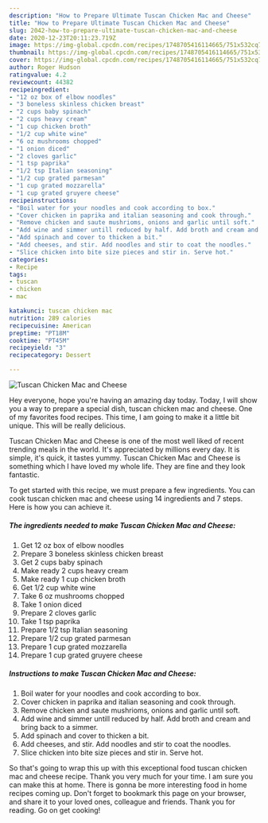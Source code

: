 ```yaml
---
description: "How to Prepare Ultimate Tuscan Chicken Mac and Cheese"
title: "How to Prepare Ultimate Tuscan Chicken Mac and Cheese"
slug: 2042-how-to-prepare-ultimate-tuscan-chicken-mac-and-cheese
date: 2020-12-23T20:11:23.719Z
image: https://img-global.cpcdn.com/recipes/1748705416114665/751x532cq70/tuscan-chicken-mac-and-cheese-recipe-main-photo.jpg
thumbnail: https://img-global.cpcdn.com/recipes/1748705416114665/751x532cq70/tuscan-chicken-mac-and-cheese-recipe-main-photo.jpg
cover: https://img-global.cpcdn.com/recipes/1748705416114665/751x532cq70/tuscan-chicken-mac-and-cheese-recipe-main-photo.jpg
author: Roger Hudson
ratingvalue: 4.2
reviewcount: 44382
recipeingredient:
- "12 oz box of elbow noodles"
- "3 boneless skinless chicken breast"
- "2 cups baby spinach"
- "2 cups heavy cream"
- "1 cup chicken broth"
- "1/2 cup white wine"
- "6 oz mushrooms chopped"
- "1 onion diced"
- "2 cloves garlic"
- "1 tsp paprika"
- "1/2 tsp Italian seasoning"
- "1/2 cup grated parmesan"
- "1 cup grated mozzarella"
- "1 cup grated gruyere cheese"
recipeinstructions:
- "Boil water for your noodles and cook according to box."
- "Cover chicken in paprika and italian seasoning and cook through."
- "Remove chicken and saute mushrioms, onions and garlic until soft."
- "Add wine and simmer untill reduced by half. Add broth and cream and bring back to a simmer."
- "Add spinach and cover to thicken a bit."
- "Add cheeses, and stir. Add noodles and stir to coat the noodles."
- "Slice chicken into bite size pieces and stir in. Serve hot."
categories:
- Recipe
tags:
- tuscan
- chicken
- mac

katakunci: tuscan chicken mac 
nutrition: 289 calories
recipecuisine: American
preptime: "PT18M"
cooktime: "PT45M"
recipeyield: "3"
recipecategory: Dessert

---
```



![Tuscan Chicken Mac and Cheese](https://img-global.cpcdn.com/recipes/1748705416114665/751x532cq70/tuscan-chicken-mac-and-cheese-recipe-main-photo.jpg)

Hey everyone, hope you're having an amazing day today. Today, I will show you a way to prepare a special dish, tuscan chicken mac and cheese. One of my favorites food recipes. This time, I am going to make it a little bit unique. This will be really delicious.

Tuscan Chicken Mac and Cheese is one of the most well liked of recent trending meals in the world. It's appreciated by millions every day. It is simple, it's quick, it tastes yummy. Tuscan Chicken Mac and Cheese is something which I have loved my whole life. They are fine and they look fantastic.




To get started with this recipe, we must prepare a few ingredients. You can cook tuscan chicken mac and cheese using 14 ingredients and 7 steps. Here is how you can achieve it.

<!--inarticleads1-->

##### The ingredients needed to make Tuscan Chicken Mac and Cheese:

1. Get 12 oz box of elbow noodles
1. Prepare 3 boneless skinless chicken breast
1. Get 2 cups baby spinach
1. Make ready 2 cups heavy cream
1. Make ready 1 cup chicken broth
1. Get 1/2 cup white wine
1. Take 6 oz mushrooms chopped
1. Take 1 onion diced
1. Prepare 2 cloves garlic
1. Take 1 tsp paprika
1. Prepare 1/2 tsp Italian seasoning
1. Prepare 1/2 cup grated parmesan
1. Prepare 1 cup grated mozzarella
1. Prepare 1 cup grated gruyere cheese




<!--inarticleads2-->

##### Instructions to make Tuscan Chicken Mac and Cheese:

1. Boil water for your noodles and cook according to box.
1. Cover chicken in paprika and italian seasoning and cook through.
1. Remove chicken and saute mushrioms, onions and garlic until soft.
1. Add wine and simmer untill reduced by half. Add broth and cream and bring back to a simmer.
1. Add spinach and cover to thicken a bit.
1. Add cheeses, and stir. Add noodles and stir to coat the noodles.
1. Slice chicken into bite size pieces and stir in. Serve hot.




So that's going to wrap this up with this exceptional food tuscan chicken mac and cheese recipe. Thank you very much for your time. I am sure you can make this at home. There is gonna be more interesting food in home recipes coming up. Don't forget to bookmark this page on your browser, and share it to your loved ones, colleague and friends. Thank you for reading. Go on get cooking!
